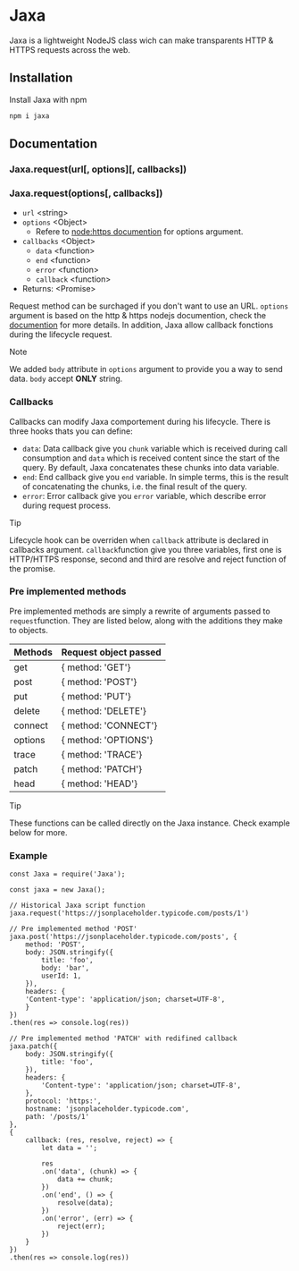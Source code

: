 
# Jaxa

Jaxa is a lightweight NodeJS class wich can make transparents HTTP & HTTPS requests across the web.
## Installation

Install Jaxa with npm

```bash
npm i jaxa
```
## Documentation

### Jaxa.request(url[, options][, callbacks])
### Jaxa.request(options[, callbacks])

- `url` \<string\>
- `options` \<Object\>
    - Refere to [node:https documention](https://nodejs.org/api/https.html#httpsrequesturl-options-callback) for options argument.
- `callbacks` \<Object\>
    - `data` \<function\>
    - `end` \<function\>
    - `error` \<function\>
    - `callback` \<function\>
- Returns: \<Promise\>

Request method can be surchaged if you don't want to use an URL. `options` argument is based on the http & https nodejs documention, check the [documention](https://nodejs.org/api/https.html#httpsrequesturl-options-callback) for more details.
In addition, Jaxa allow callback fonctions during the lifecycle request.

> [!NOTE]
> We added `body` attribute in `options` argument to provide you a way to send data. `body` accept **ONLY** string.

### Callbacks

Callbacks can modify Jaxa comportement during his lifecycle. There is three hooks thats you can define:

- `data`: Data callback give you `chunk` variable which is received during call consumption and `data` which is received content since the start of the query. By default, Jaxa concatenates these chunks into data variable.
- `end`: End callback give you `end` variable. In simple terms, this is the result of concatenating the chunks, i.e. the final result of the query.
- `error`: Error callback give you `error` variable, which describe error during request process.  

> [!TIP]
> Lifecycle hook can be overriden when `callback` attribute is declared in callbacks argument. `callback`function give you three variables, first one is HTTP/HTTPS response, second and third are resolve and reject function of the promise.

### Pre implemented methods

Pre implemented methods are simply a rewrite of arguments passed to `request`function. They are listed below, along with the additions they make to objects.

| Methods  | Request object passed |
| :------- | :-------------------- |
| get      | { method: 'GET'}      |
| post     | { method: 'POST'}     |
| put      | { method: 'PUT'}      |
| delete   | { method: 'DELETE'}   |
| connect  | { method: 'CONNECT'}  |
| options  | { method: 'OPTIONS'}  |
| trace    | { method: 'TRACE'}    |
| patch    | { method: 'PATCH'}    |
| head     | { method: 'HEAD'}     |

> [!TIP]
> These functions can be called directly on the Jaxa instance. Check example below for more.

### Example

``` 
const Jaxa = require('Jaxa');

const jaxa = new Jaxa();

// Historical Jaxa script function
jaxa.request('https://jsonplaceholder.typicode.com/posts/1')

// Pre implemented method 'POST'
jaxa.post('https://jsonplaceholder.typicode.com/posts', {
    method: 'POST',
    body: JSON.stringify({
        title: 'foo',
        body: 'bar',
        userId: 1,
    }),
    headers: {
    'Content-type': 'application/json; charset=UTF-8',
    }
})
.then(res => console.log(res))

// Pre implemented method 'PATCH' with redifined callback
jaxa.patch({
    body: JSON.stringify({
        title: 'foo',
    }),
    headers: {
        'Content-type': 'application/json; charset=UTF-8',
    },
    protocol: 'https:',
    hostname: 'jsonplaceholder.typicode.com',
    path: '/posts/1'
},
{
    callback: (res, resolve, reject) => {
        let data = '';

        res
        .on('data', (chunk) => {
            data += chunk;
        })
        .on('end', () => {
            resolve(data);
        })
        .on('error', (err) => {
            reject(err);
        })
    }
})
.then(res => console.log(res))

```
